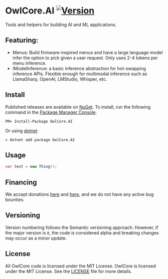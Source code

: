 # OwlCore.AI [![Version](https://img.shields.io/nuget/v/OwlCore.AI.svg)](https://www.nuget.org/packages/OwlCore.AI)

Tools and helpers for building AI and ML applications.

## Featuring:
- Menus: Build firmware-inspired menus and have a large language model infer the option to pick given a user request. Only uses 2-4 tokens per menu inference. 
- IModelInference: a basic inference abstraction for hot-swapping inference APIs. Flexible enough for multimodal inference such as LlamaSharp, OpenAI, LMStudio, Whisper, etc.

## Install

Published releases are available on [NuGet](https://www.nuget.org/packages/OwlCore.AI). To install, run the following command in the [Package Manager Console](https://docs.nuget.org/docs/start-here/using-the-package-manager-console).

    PM> Install-Package OwlCore.AI
    
Or using [dotnet](https://docs.microsoft.com/en-us/dotnet/core/tools/dotnet)

    > dotnet add package OwlCore.AI

## Usage

```cs
var test = new Thing();
```

## Financing

We accept donations [here](https://github.com/sponsors/Arlodotexe) and [here](https://www.patreon.com/arlodotexe), and we do not have any active bug bounties.

## Versioning

Version numbering follows the Semantic versioning approach. However, if the major version is `0`, the code is considered alpha and breaking changes may occur as a minor update.

## License

All OwlCore code is licensed under the MIT License. OwlCore is licensed under the MIT License. See the [LICENSE](./src/LICENSE.txt) file for more details.
